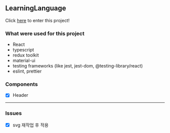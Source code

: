 ## LearningLanguage

Click [here](https://learninglanguage.netlify.app/) to enter this project!

### What were used for this project

-   React
-   typescript
-   redux toolkit
-   material-ui
-   testing frameworks (like jest, jest-dom, @testing-library/react)
-   eslint, prettier

### Components

-   [x] Header

---

### Issues

-   [x] svg 재작업 후 적용
